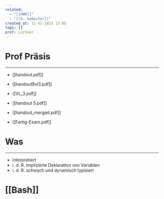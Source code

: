 ```yaml
---
related:
  - "[[HWR]]"
  - "[[4. Semester]]"
created_at: 11-01-2023 13:05
tags: []
prof: Löchner
---
```


# Prof Präsis
---
- [[handout.pdf]]
- [[handoutßvl3.pdf]]
- [[VL_3.pdf]]
- [[handout 5.pdf]]

- [[handout_merged.pdf]]
- [[Fertig-Exam.pdf]]

# Was
---
- interpretiert
- i. d. R. implizierte Deklaration von Variablen
- i. d. R. schwach und dynamisch typisiert

# [[Bash]]
